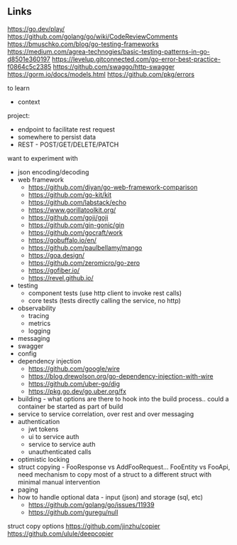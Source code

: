 ## Links

https://go.dev/play/
https://github.com/golang/go/wiki/CodeReviewComments
https://bmuschko.com/blog/go-testing-frameworks
https://medium.com/agrea-technogies/basic-testing-patterns-in-go-d8501e360197
https://levelup.gitconnected.com/go-error-best-practice-f0864c5c2385
https://github.com/swaggo/http-swagger
https://gorm.io/docs/models.html
https://github.com/pkg/errors

to learn
- context

project: 
- endpoint to facilitate rest request
- somewhere to persist data
- REST - POST/GET/DELETE/PATCH

want to experiment with
- json encoding/decoding
- web framework
  - https://github.com/diyan/go-web-framework-comparison
  - https://github.com/go-kit/kit
  - https://github.com/labstack/echo
  - https://www.gorillatoolkit.org/
  - https://github.com/goji/goji
  - https://github.com/gin-gonic/gin
  - https://github.com/gocraft/work
  - https://gobuffalo.io/en/
  - https://github.com/paulbellamy/mango
  - https://goa.design/
  - https://github.com/zeromicro/go-zero
  - https://gofiber.io/
  - https://revel.github.io/
- testing
  - component tests (use http client to invoke rest calls)
  - core tests (tests directly calling the service, no http)
- observability
  - tracing
  - metrics
  - logging
- messaging
- swagger
- config
- dependency injection
  - https://github.com/google/wire
  - https://blog.drewolson.org/go-dependency-injection-with-wire
  - https://github.com/uber-go/dig
  - https://pkg.go.dev/go.uber.org/fx
- building - what options are there to hook into the build process.. could a container be started as part of build
- service to service correlation, over rest and over messaging
- authentication
  - jwt tokens
  - ui to service auth
  - service to service auth
  - unauthenticated calls
- optimistic locking
- struct copying - FooResponse vs AddFooRequest... FooEntity vs FooApi, need mechanism to copy most of a struct to a different struct with minimal manual intervention
- paging
- how to handle optional data - input (json) and storage (sql, etc)
  - https://github.com/golang/go/issues/11939
  - https://github.com/guregu/null

struct copy options
https://github.com/jinzhu/copier
https://github.com/ulule/deepcopier
